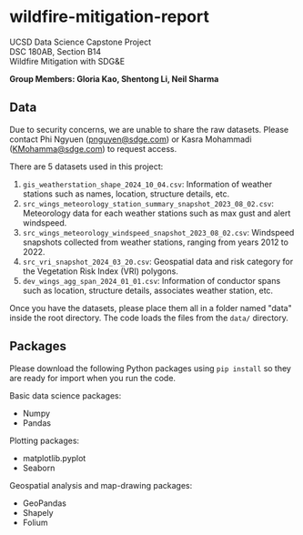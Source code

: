 # wildfire-mitigation-report
UCSD Data Science Capstone Project \
DSC 180AB, Section B14 \
Wildfire Mitigation with SDG&amp;E

**Group Members: Gloria Kao, Shentong Li, Neil Sharma**

## Data

Due to security concerns, we are unable to share the raw datasets. Please contact Phi Ngyuen (pnguyen@sdge.com) or Kasra Mohammadi (KMohamma@sdge.com) to request access. 

There are 5 datasets used in this project:
1. `gis_weatherstation_shape_2024_10_04.csv`: Information of weather stations such as names, location, structure details, etc.
2. `src_wings_meteorology_station_summary_snapshot_2023_08_02.csv`: Meteorology data for each weather stations such as max gust and alert windspeed. 
3. `src_wings_meteorology_windspeed_snapshot_2023_08_02.csv`: Windspeed snapshots collected from weather stations, ranging from years 2012 to 2022. 
4. `src_vri_snapshot_2024_03_20.csv`: Geospatial data and risk category for the Vegetation Risk Index (VRI) polygons.
5. `dev_wings_agg_span_2024_01_01.csv`: Information of conductor spans such as location, structure details, associates weather station, etc.

Once you have the datasets, please place them all in a folder named "data" inside the root directory. The code loads the files from the `data/` directory.

## Packages

Please download the following Python packages using `pip install` so they are ready for import when you run the code. 

Basic data science packages:
- Numpy 
- Pandas

Plotting packages: 
- matplotlib.pyplot
- Seaborn

Geospatial analysis and map-drawing packages: 
- GeoPandas
- Shapely
- Folium
